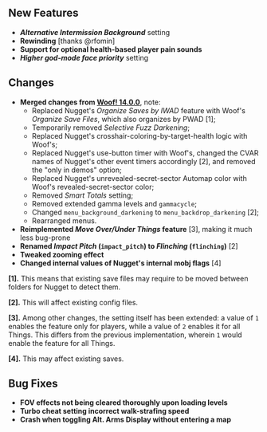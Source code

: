 ## New Features

- **_Alternative Intermission Background_** setting
- **Rewinding** [thanks @rfomin]
- **Support for optional health-based player pain sounds**
- **_Higher god-mode face priority_** setting

## Changes

- **Merged changes from [Woof! 14.0.0](https://github.com/fabiangreffrath/woof/releases/tag/woof_14.0.0)**, note:
  - Replaced Nugget's _Organize Saves by IWAD_ feature with Woof's _Organize Save Files_, which also organizes by PWAD [1];
  - Temporarily removed _Selective Fuzz Darkening_;
  - Replaced Nugget's crosshair-coloring-by-target-health logic with Woof's;
  - Replaced Nugget's use-button timer with Woof's, changed the CVAR names of Nugget's other event timers accordingly [2],
    and removed the "only in demos" option;
  - Replaced Nugget's unrevealed-secret-sector Automap color with Woof's revealed-secret-sector color;
  - Removed _Smart Totals_ setting;
  - Removed extended gamma levels and `gammacycle`;
  - Changed `menu_background_darkening` to `menu_backdrop_darkening` [2];
  - Rearranged menus.
- **Reimplemented _Move Over/Under Things_ feature** [3], making it much less bug-prone
- **Renamed _Impact Pitch_ (`impact_pitch`) to _Flinching_ (`flinching`)** [2]
- **Tweaked zooming effect**
- **Changed internal values of Nugget's internal mobj flags** [4]

**[1]\.** This means that existing save files may require to be moved between folders for Nugget to detect them.

**[2]\.** This will affect existing config files.

**[3]\.** Among other changes, the setting itself has been extended: a value of `1` enables the feature only for players,
while a value of `2` enables it for all Things. This differs from the previous implementation, wherein `1` would enable
the feature for all Things.

**[4]\.** This may affect existing saves.

## Bug Fixes

- **FOV effects not being cleared thoroughly upon loading levels**
- **Turbo cheat setting incorrect walk-strafing speed**
- **Crash when toggling Alt. Arms Display without entering a map**
